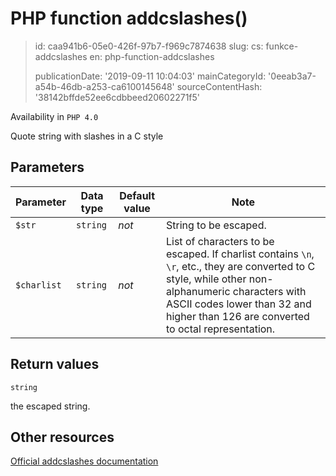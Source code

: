 PHP function addcslashes()
==========================

> id: caa941b6-05e0-426f-97b7-f969c7874638
> slug:
> 	cs: funkce-addcslashes
> 	en: php-function-addcslashes
> 
> publicationDate: '2019-09-11 10:04:03'
> mainCategoryId: '0eeab3a7-a54b-46db-a253-ca6100145648'
> sourceContentHash: '38142bffde52ee6cdbbeed20602271f5'

Availability in `PHP 4.0`

Quote string with slashes in a C style


Parameters
--------------

| Parameter | Data type | Default value | Note |
|-----|-----|-----|-----|
| `$str` | `string` | *not* | String to be escaped. |
| `$charlist` | `string` | *not* | List of characters to be escaped. If charlist contains `\n`, `\r`, etc., they are converted to C style, while other non-alphanumeric characters with ASCII codes lower than 32 and higher than 126 are converted to octal representation. |


Return values
----------------

`string`

the escaped string.

Other resources
------------

[Official addcslashes documentation](https://www.php.net/manual/en/function.addcslashes.php)
